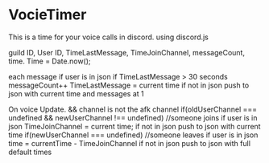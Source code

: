 # VocieTimer
This is a time for your voice calls in discord. using discord.js


guild ID, User ID, TimeLastMessage, TimeJoinChannel, messageCount, time.
Time = Date.now();

each message
	if user is in json
		if TimeLastMessage > 30 seconds
			messageCount++
			TimeLastMessage = current time
	if not in json
		push to json with current time and messages at 1
		

On voice Update. && channel is not the afk channel
	if(oldUserChannel === undefined && newUserChannel !== undefined) //someone joins
		if user is in json
			TimeJoinChannel = current time;
		if not in json
			push to json with current time
	if(newUserChannel === undefined) //someone leaves
		if user is in json
			time = currentTime - TimeJoinChannel
		if not in json
			push to json with full default times

	
